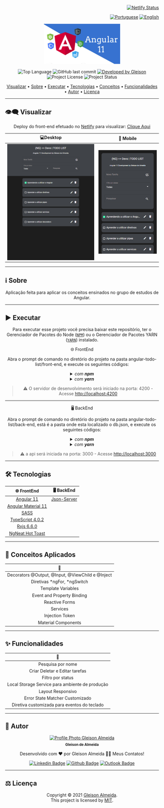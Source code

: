 <div align="right">

[![Netlify Status](https://api.netlify.com/api/v1/badges/e3c52228-d2d0-4ecd-a86e-d5663fc30ca7/deploy-status)](https://app.netlify.com/sites/kz-angular-todo-list/deploys)

</div>

<div align="right">
  
  [![Portuguese](https://www.countryflags.io/br/flat/32.png)](README.md)
  [![English](https://www.countryflags.io/us/flat/32.png)](README-US.md)
  
</div>

<p align="center">
  <img alt="Angular 11" src=".github/logo.jpeg" width="250px"/>
</p>

<p align="center"> 
  <img alt="Top Language" src="https://img.shields.io/github/languages/top/gleisonkz/angular-todo-list?color=3498db&style=for-the-badge">
  <img alt="GitHub last commit" src="https://img.shields.io/github/last-commit/gleisonkz/angular-todo-list?color=3498db&style=for-the-badge&label=Ultimo%20Commit">   
  <a href="https://github.com/gleisonkz">
    <img alt="Developed by Gleison" src="https://img.shields.io/badge/Developer-Gleison-%3498db?color=3498db&style=for-the-badge&label=Desenvolvedor">
  </a>  
  <img alt="Project License" src="https://img.shields.io/apm/l/vim-mode?style=for-the-badge&label=licen%C3%A7a"/>   
   <img alt="Project Status" src="https://img.shields.io/badge/concluído-%3498db?color=green&style=for-the-badge&label=Status">  
  
</p>

<p align="center">
 <a href="#eye_speech_bubble-visualizar">Visualizar</a> •
 <a href="#information_source-sobre">Sobre</a> •
 <a href="#arrow_forward-executar">Executar</a> •
 <a href="#hammer_and_wrench-tecnologias">Tecnologias</a> • 
 <a href="#brain-conceitos-aplicados">Conceitos</a> •
 <a href="#sparkles-funcionalidades">Funcionalidades</a> •
 <a href="#boy-autor">Autor</a> •
 <a href="#balance_scale-licença">Licença</a>
</p>

---

## :eye_speech_bubble: **Visualizar**

<div align="center">

Deploy do front-end efetuado no [Netlify](https://www.netlify.com/) para visualizar: [Clique Aqui](https://kz-angular-todo-list.netlify.app/)

|                             :computer:Desktop                             |                             :iphone: Mobile                              |
| :-----------------------------------------------------------------------: | :----------------------------------------------------------------------: |
| <kbd><img src=".github/previews/desktop-preview.png" alt="Tablet"/></kbd> | <kbd><img src=".github/previews/mobile-preview.png" alt="Mobile"/></kbd> |

</div>
  
---

## :information_source: Sobre

<div align="center">

Aplicação feita para aplicar os conceitos ensinados no grupo de estudos de Angular.

---

</div>

## :arrow_forward: **Executar**

<div align="center">

Para executar esse projeto você precisa baixar este repositório, ter o Gerenciador de Pacotes do Node ([`NPM`](https://www.npmjs.com/get-npm)) ou o Gerenciador de Pacotes YARN ([`YARN`](https://yarnpkg.com/getting-started)) instalado.

🌐 FrontEnd

Abra o prompt de comando no diretório do projeto na pasta angular-todo-list/front-end, e execute os seguintes códigos:

<details>
  <summary><i>com <b>npm</b></i></summary>
  
  ```bash
  # Instalar dependências
  $ npm install ou npm i

# Iniciar o servidor de desenvolvimento

$ ng serve --open ou ng s -o

````

</details>

<details>
<summary><i>com <b>yarn</b></i></summary>

```bash
# Instalar dependências
$ yarn install

# Iniciar o servidor de desenvolvimento
$ ng serve --open ou ng s -o

````

</details>

> ⚠️ O servidor de desenvolvimento será iniciado na porta: 4200 - Acesse <http://localhost:4200>

</div>

<div align="center">

---

🖥 BackEnd

Abra o prompt de comando no diretório do projeto na pasta angular-todo-list/back-end, está é a pasta onde esta localizado o db.json, e execute os seguintes códigos:

<details>
<summary><i>com <b>npm</b></i></summary>

```bash
# Instalar dependências
$ npm install ou npm i

# Iniciar o servidor de desenvolvimento
$ npm run server

```

</details>

<details>
<summary><i>com <b>yarn</b></i></summary>

```bash
# Instalar dependências
$ yarn install

# Iniciar o servidor de desenvolvimento
$ yarn run server

```

</details>

> ⚠️ a api será iniciada na porta: 3000 - Acesse <http://localhost:3000>

</div>

---

## :hammer_and_wrench: **Tecnologias**

<div align="center">

|             :globe_with_meridians: FrontEnd             |                        🖥 BackEnd                         |
| :-----------------------------------------------------: | :------------------------------------------------------: |
|            [Angular 11](https://angular.io/)            | [Json-Server](https://www.npmjs.com/package/json-server) |
|   [Angular Material 11](https://material.angular.io/)   |
|             [SASS](https://sass-lang.com/)              |
|   [TypeScript 4.0.2](https://www.typescriptlang.org/)   |
|      [Rxjs 6.6.0](https://rxjs.dev/guide/overview)      |
| [NgNeat Hot Toast](https://ngneat.github.io/hot-toast/) |

</div>

---

## :brain: **Conceitos Aplicados**

<div align="center">

|                 :page_facing_up:                 |
| :----------------------------------------------: |
| Decorators @Output, @Input, @ViewChild e @Inject |
|           Diretivas *ngFor, *ngSwitch            |
|                Template Variables                |
|            Event and Property Binding            |
|                  Reactive Forms                  |
|                     Services                     |
|                 Injection Token                  |
|               Material Components                |

</div>

---

## :sparkles: **Funcionalidades**

<div align="center">

|                :page_facing_up:                 |
| :---------------------------------------------: |
|                Pesquisa por nome                |
|         Criar Deletar e Editar tarefas          |
|                Filtro por status                |
| Local Storage Service para ambiente de produção |
|                Layout Responsivo                |
|         Error State Matcher Customizado         |
|  Diretiva customizada para eventos do teclado   |

</div>

---

## :boy: **Autor**

<div align="center">

<a href="https://github.com/gleisonkz">
 <img src="https://avatars1.githubusercontent.com/u/9919?s=200&v=4" width="100px;" alt="Profile Photo Gleison Almeida"/>
 <br/>
 <sub><b>Gleison de Almeida</b></sub>
</a>

Desenvolvido com ❤️ por Gleison Almeida 👋🏽 Meus Contatos!

[![Linkedin Badge](https://img.shields.io/badge/-Gleison-blue?style=flat-square&logo=Linkedin&logoColor=white)](https://www.linkedin.com/in/gleison-ribeiro-a65257119)
[![Github Badge](https://img.shields.io/badge/-Gleison-000?style=flat-square&logo=Github&logoColor=white)](https://github.com/gleisonkz)
[![Outlook Badge](https://img.shields.io/badge/-Gleison-0078d4?style=flat-square&logo=microsoft-outlook&logoColor=white)](mailto:gleisonsubzerokz@gmail.com)

</div>

---

## :balance_scale: **Licença**

<div align="center">

Copyright © 2021 [Gleison Almeida](https://github.com/gleisonkz).<br />
This project is licensed by [MIT](./LICENSE).

</div>
